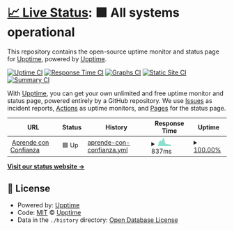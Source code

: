 # [📈 Live Status](https://demo.upptime.js.org): <!--live status--> **🟩 All systems operational**

This repository contains the open-source uptime monitor and status page for [Upptime](https://upptime.js.org), powered by [Upptime](https://github.com/upptime/upptime).

[![Uptime CI](https://github.com/Logic-Brains-Technologies/logicbrains-upptime/workflows/Uptime%20CI/badge.svg)](https://github.com/Logic-Brains-Technologies/logicbrains-upptime/actions?query=workflow%3A%22Uptime+CI%22)
[![Response Time CI](https://github.com/Logic-Brains-Technologies/logicbrains-upptime/workflows/Response%20Time%20CI/badge.svg)](https://github.com/Logic-Brains-Technologies/logicbrains-upptime/actions?query=workflow%3A%22Response+Time+CI%22)
[![Graphs CI](https://github.com/Logic-Brains-Technologies/logicbrains-upptime/workflows/Graphs%20CI/badge.svg)](https://github.com/Logic-Brains-Technologies/logicbrains-upptime/actions?query=workflow%3A%22Graphs+CI%22)
[![Static Site CI](https://github.com/Logic-Brains-Technologies/logicbrains-upptime/workflows/Static%20Site%20CI/badge.svg)](https://github.com/Logic-Brains-Technologies/logicbrains-upptime/actions?query=workflow%3A%22Static+Site+CI%22)
[![Summary CI](https://github.com/Logic-Brains-Technologies/logicbrains-upptime/workflows/Summary%20CI/badge.svg)](https://github.com/Logic-Brains-Technologies/logicbrains-upptime/actions?query=workflow%3A%22Summary+CI%22)

With [Upptime](https://upptime.js.org), you can get your own unlimited and free uptime monitor and status page, powered entirely by a GitHub repository. We use [Issues](https://github.com/upptime/upptime/issues) as incident reports, [Actions](https://github.com/Logic-Brains-Technologies/logicbrains-upptime/actions) as uptime monitors, and [Pages](https://demo.upptime.js.org) for the status page.

<!--start: status pages-->
<!-- This summary is generated by Upptime (https://github.com/upptime/upptime) -->
<!-- Do not edit this manually, your changes will be overwritten -->
<!-- prettier-ignore -->
| URL | Status | History | Response Time | Uptime |
| --- | ------ | ------- | ------------- | ------ |
| <img alt="" src="https://favicons.githubusercontent.com/www.aprendeconconfianza.cl" height="13"> [Aprende con Confianza](https://www.aprendeconconfianza.cl) | 🟩 Up | [aprende-con-confianza.yml](https://github.com/Logic-Brains-Technologies/logicbrains-upptime/commits/HEAD/history/aprende-con-confianza.yml) | <details><summary><img alt="Response time graph" src="./graphs/aprende-con-confianza/response-time-week.png" height="20"> 837ms</summary><br><a href="https://status.logicbrains.cl/history/aprende-con-confianza"><img alt="Response time 1172" src="https://img.shields.io/endpoint?url=https%3A%2F%2Fraw.githubusercontent.com%2FLogic-Brains-Technologies%2Flogicbrains-upptime%2FHEAD%2Fapi%2Faprende-con-confianza%2Fresponse-time.json"></a><br><a href="https://status.logicbrains.cl/history/aprende-con-confianza"><img alt="24-hour response time 317" src="https://img.shields.io/endpoint?url=https%3A%2F%2Fraw.githubusercontent.com%2FLogic-Brains-Technologies%2Flogicbrains-upptime%2FHEAD%2Fapi%2Faprende-con-confianza%2Fresponse-time-day.json"></a><br><a href="https://status.logicbrains.cl/history/aprende-con-confianza"><img alt="7-day response time 837" src="https://img.shields.io/endpoint?url=https%3A%2F%2Fraw.githubusercontent.com%2FLogic-Brains-Technologies%2Flogicbrains-upptime%2FHEAD%2Fapi%2Faprende-con-confianza%2Fresponse-time-week.json"></a><br><a href="https://status.logicbrains.cl/history/aprende-con-confianza"><img alt="30-day response time 1303" src="https://img.shields.io/endpoint?url=https%3A%2F%2Fraw.githubusercontent.com%2FLogic-Brains-Technologies%2Flogicbrains-upptime%2FHEAD%2Fapi%2Faprende-con-confianza%2Fresponse-time-month.json"></a><br><a href="https://status.logicbrains.cl/history/aprende-con-confianza"><img alt="1-year response time 1172" src="https://img.shields.io/endpoint?url=https%3A%2F%2Fraw.githubusercontent.com%2FLogic-Brains-Technologies%2Flogicbrains-upptime%2FHEAD%2Fapi%2Faprende-con-confianza%2Fresponse-time-year.json"></a></details> | <details><summary><a href="https://status.logicbrains.cl/history/aprende-con-confianza">100.00%</a></summary><a href="https://status.logicbrains.cl/history/aprende-con-confianza"><img alt="All-time uptime 100.00%" src="https://img.shields.io/endpoint?url=https%3A%2F%2Fraw.githubusercontent.com%2FLogic-Brains-Technologies%2Flogicbrains-upptime%2FHEAD%2Fapi%2Faprende-con-confianza%2Fuptime.json"></a><br><a href="https://status.logicbrains.cl/history/aprende-con-confianza"><img alt="24-hour uptime 100.00%" src="https://img.shields.io/endpoint?url=https%3A%2F%2Fraw.githubusercontent.com%2FLogic-Brains-Technologies%2Flogicbrains-upptime%2FHEAD%2Fapi%2Faprende-con-confianza%2Fuptime-day.json"></a><br><a href="https://status.logicbrains.cl/history/aprende-con-confianza"><img alt="7-day uptime 100.00%" src="https://img.shields.io/endpoint?url=https%3A%2F%2Fraw.githubusercontent.com%2FLogic-Brains-Technologies%2Flogicbrains-upptime%2FHEAD%2Fapi%2Faprende-con-confianza%2Fuptime-week.json"></a><br><a href="https://status.logicbrains.cl/history/aprende-con-confianza"><img alt="30-day uptime 100.00%" src="https://img.shields.io/endpoint?url=https%3A%2F%2Fraw.githubusercontent.com%2FLogic-Brains-Technologies%2Flogicbrains-upptime%2FHEAD%2Fapi%2Faprende-con-confianza%2Fuptime-month.json"></a><br><a href="https://status.logicbrains.cl/history/aprende-con-confianza"><img alt="1-year uptime 100.00%" src="https://img.shields.io/endpoint?url=https%3A%2F%2Fraw.githubusercontent.com%2FLogic-Brains-Technologies%2Flogicbrains-upptime%2FHEAD%2Fapi%2Faprende-con-confianza%2Fuptime-year.json"></a></details>

<!--end: status pages-->

[**Visit our status website →**](https://status.logicbrains.cl)

## 📄 License

- Powered by: [Upptime](https://github.com/upptime/upptime)
- Code: [MIT](./LICENSE) © [Upptime](https://upptime.js.org)
- Data in the `./history` directory: [Open Database License](https://opendatacommons.org/licenses/odbl/1-0/)
